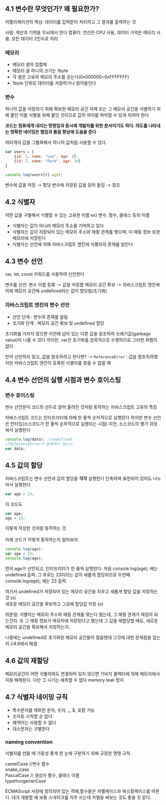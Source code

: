 ## 4.1 변수란 무엇인가? 왜 필요한가?

어플리케이션의 핵심: 데이터를 입력받아 처리하고 그 결과를 출력하는 것

사람: 계산과 기억을 두뇌에서 한다
컴퓨터: 연산은 CPU 사용, 데이터 기억은 메모리 사용. 모든 데이터 2진수로 처리

### 메모리
- 메모리 셀의 집합체
- 메모리 셀 하나의 크기는 1byte
- 각 셀은 고유의 메모리 주소를 갖는다(0x000000~0xFFFFFFF)
- 1byte 단위로 데이터를 저장하거나 읽어들인다

### 변수 

하나의 값을 저장하기 위해 확보한 메모리 공간 자체 또는 그 메모리 공간을 식별하기 위해 붙인 이름
식별을 위해 붙인 것이므로 값의 의미를 파악할 수 있게 지어야 한다

**코드는 컴퓨에게 내리는 명령임과 동시에 개발자를 위한 문서이기도 하다. 의도를 나타내는 명확한 네이밍은 협업과 품질 향상에 도움을 준다**

여러개의 값을 그룹화해서 하나의 값처럼 사용할 수 있다.

``` javascript
var users = [
    {id: 1, name: "Lee", age: 8},
    {id: 2, name: "Park", age: 10}
]

console.log(users[0].age);
```

변수에 값을 저장 -> 할당
변수에 저장된 값을 읽어 들임 -> 참조

## 4.2 식별자

어떤 값을 구별해서 식별할 수 있는 고유한 이름 ex) 변수, 함수, 클래스 등의 이름

- 식별자는 값이 아니라 메모리 주소를 기억하고 있다
- 식별자는 값이 저장되어 있는 메모리 주소와 매핑 관계를 맺으며, 이 매핑 정보 또한 메모리에 저장된다
- 식별자는 선언에 의해 자바스크립트 엔진에 식별자의 존재를 알린다


## 4.3 변수 선언

var, let, const 키워드를 사용하여 선언한다

변수를 선언: 변수 이름 등록 -> 값을 저장할 메모리 공간 확보 -> 자바스크립트 엔진에 의해 메모리 공간에 undefined라는 값이 할당됨(초기화)

### 자바스크립트 엔진의 변수 선언
- 선언 단계 : 변수의 존재를 알림
- 초기화 단계 : 메모리 공간 확보 및 undefined 할당
  
초기화를 거치지 않으면 이전에 남아 있는 다른 값을 참조하여 쓰레기값(garbage value)이 나올 수 있다
하지만, var은 초기화를 암묵적으로 수행하므로 그러한 위험이 없다

만약 선언하지 않고, 값을 참조하려고 한다면? -> `ReferenceError`
: 값을 참조하려했지만 자바스크립트 엔진이 등록된 식별자를 찾을 수 없을 때 


## 4.4 변수 선언의 실행 시점과 변수 호이스팅

### 변수 호이스팅
변수 선언문이 코드의 선두로 끌어 올려진 것처럼 동작하는 자바스크립트 고유의 특징

자바스크립트 코드는 인터프리터에 의해 한 줄씩 순차적으로 실행된다
하지만 변수 선언은 런타임(소스코드가 한 줄씩 순차적으로 실행되는 시점) 이전, 소스코드의 평가 과정에서 실행된다

``` javascript
console.log(data); //undefined
//ReferenceError가 발생하지 않는다
var data;
```

## 4.5 값의 할당

자바스크립트는 변수 선언과 값의 할당을 **각각** 실행한다
단축하여 표현되어 있어도 나누어서 실행한다

``` javascript
var age = 23;
```
이 코드도 <br/>

``` javascript
var age;
age = 23;
```
이렇게 작성한 것처럼 동작하는 것<br/><br/>
아래 코드가 어떻게 동작하는지 알아보자
``` javascript
console.log(age);
var age = 23;
console.log(age);
```

먼저 age가 선언되고, 인터프리터가 한 줄씩 실행한다. 처음 console.log(age); 에는 undefined 출력. 그 후로는 23이라는 값이 새롭게 할당되므로 두번째 console.log(age); 에는 23 출력.

여기서 undefined가 저장되어 있는 메모리 공간을 지우고 새롭게 할당 값을 저장하는 것 (x) <br/>
새로운 메모리 공간을 확보하고 그곳에 할당값 저장 (o)

의문점: 
식별자는 메모리 주소와 매핑 관계를 맺는다 했는데, 그 매핑 관계가 재정의 되는건지. 또 그 매핑 정보가 메모리에 저장된다고 했는데 그 값을 재할당할 때도, 새로운 메모리 공간을 확보해서 저장하는지. 

나중에는 undefined로 초기화된 메모리 공간들이 많을텐데 그것에 대한 문제점을 없는지 //4.6에서 해결

## 4.6 값의 재할당

메모리공간이 어떤 식별자와도 연결되어 있지 않으면 가비지 콜렉터에 의해 메모리에서 자동 해제된다.
다만 그 시기는 예측할 수 없다 
memory leak 방지

## 4.7 식별자 네이밍 규칙

- 특수문자를 제외한 문자, 숫자, _, $, 포함 가능
- 숫자로 시작할 순 없다
- 예약어는 사용할 수 없다
- 대소문자는 구별한다

### naming convention
식별자를 만들 때 가동성 좋게 한 눈에 구분하기 위해 규정한 명명 규칙

camelCase //변수 함수 <br>
snake_case<br>
PascalCase // 생성자 함수, 클래스 이름<br>
typeHungarianCase

ECMAScript 사양에 정의되어 있는 객체,함수들은 카멜케이스와 파스칼케이스를 따른다. 내가 개발할 때 보통 스네이크를 자주 쓰는데 카멜을 써보는 것도 좋을 것 같다.